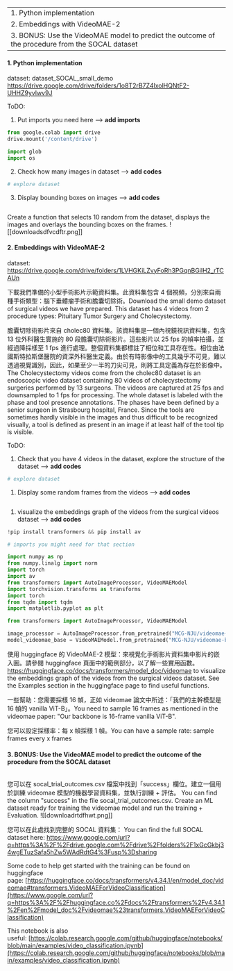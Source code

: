 

|                                                                                                 |     |
| ----------------------------------------------------------------------------------------------- | --- |
| 1. Python implementation                                                                        |     |
| 2. Embeddings with VideoMAE-2                                                                   |     |
| 3. BONUS: Use the VideoMAE model to predict the outcome of the procedure from the SOCAL dataset |     |

#### 1. Python implementation
dataset: dataset_SOCAL_small_demo
https://drive.google.com/drive/folders/1o8T2rB7Z4lxolHQNtF2-UHHZ9yvlwv9J

ToDO:
1. Put imports you need here --> **add imports**
```python
from google.colab import drive
drive.mount('/content/drive')

import glob
import os
```
2. Check how many images in dataset --> **add codes**
```python
# explore dataset
```
3. Display bounding boxes on images --> **add codes**
```python

```
Create a function that selects 10 random from the dataset, displays the images and overlays the bounding boxes on the frames.
![[downloadsdfvcdftr.png]]

#### 2. Embeddings with VideoMAE-2

dataset: https://drive.google.com/drive/folders/1LVHGKiLZvyFoRh3PGqnBGilH2_rTCAUn

下載我們準備的小型手術影片示範資料集。此資料集包含 4 個視頻，分別來自兩種手術類型：腦下垂體瘤手術和膽囊切除術。Download the small demo dataset of surgical videos we have prepared. This dataset has 4 videos from 2 procedure types: Pituitary Tumor Surgery and Cholecystectomy.

膽囊切除術影片來自 cholec80 資料集。該資料集是一個內視鏡視訊資料集，包含 13 位外科醫生實施的 80 段膽囊切除術影片。這些影片以 25 fps 的幀率拍攝，並經過降採樣至 1 fps 進行處理。整個資料集都標註了相位和工具存在性。相位由法國斯特拉斯堡醫院的資深外科醫生定義。由於有時影像中的工具幾乎不可見，難以透過視覺識別，因此，如果至少一半的刀尖可見，則將工具定義為存在於影像中。The Cholecystectomy videos come from the cholec80 dataset is an endoscopic video dataset containing 80 videos of cholecystectomy surgeries performed by 13 surgeons. The videos are captured at 25 fps and downsampled to 1 fps for processing. The whole dataset is labeled with the phase and tool presence annotations. The phases have been defined by a senior surgeon in Strasbourg hospital, France. Since the tools are sometimes hardly visible in the images and thus difficult to be recognized visually, a tool is defined as present in an image if at least half of the tool tip is visible.

ToDO:
1. Check that you have 4 videos in the dataset, explore the structure of the dataset --> **add codes**
```python
# explore dataset
```
1. Display some random frames from the videos --> **add codes**
```python

```
1. visualize the embeddings graph of the videos from the surgical videos dataset --> **add codes**
```python
!pip install transformers && pip install av
```

```python
# imports you might need for that section

import numpy as np
from numpy.linalg import norm
import torch
import av
from transformers import AutoImageProcessor, VideoMAEModel
import torchvision.transforms as transforms
import torch
from tqdm import tqdm
import matplotlib.pyplot as plt
```

```python
from transformers import AutoImageProcessor, VideoMAEModel

image_processor = AutoImageProcessor.from_pretrained("MCG-NJU/videomae-base")
model_videomae_base = VideoMAEModel.from_pretrained("MCG-NJU/videomae-base", output_hidden_states=True)
```

使用 huggingface 的 VideoMAE-2 模型：來視覺化手術影片資料集中影片的嵌入圖。請參閱 huggingface 頁面中的範例部分，以了解一些實用函數。
https://huggingface.co/docs/transformers/model_doc/videomae
to visualize the embeddings graph of the videos from the surgical videos dataset. See the Examples section in the huggingface page to find useful functions.

一些幫助：您需要採樣 16 幀，正如 videomae 論文中所述：「我們的主幹模型是 16 幀的 vanilla ViT-B」。You need to sample 16 frames as mentioned in the videomae paper: "Our backbone is 16-frame vanilla ViT-B".

您可以設定採樣率：每 x 幀採樣 1 幀。You can have a sample rate: sample frames every x frames


#### 3. BONUS: Use the VideoMAE model to predict the outcome of the procedure from the SOCAL dataset

```python

```

您可以在 socal_trial_outcomes.csv 檔案中找到「success」欄位。建立一個用於訓練 videomae 模型的機器學習資料集，並執行訓練 + 評估。
You can find the column "success" in the file socal_trial_outcomes.csv. Create an ML dataset ready for training the videomae model and run the training + Evaluation.
![[downloadrtdfhwt.png]]

您可以在此處找到完整的 SOCAL 資料集： You can find the full SOCAL dataset here:
https://www.google.com/url?q=https%3A%2F%2Fdrive.google.com%2Fdrive%2Ffolders%2F1xGcGkbj34wgETuzSafa5hZw5WAdRdtG4%3Fusp%3Dsharing


Some code to help get started with the training can be found on huggingface page: [https://huggingface.co/docs/transformers/v4.34.1/en/model_doc/videomae#transformers.VideoMAEForVideoClassification](https://www.google.com/url?q=https%3A%2F%2Fhuggingface.co%2Fdocs%2Ftransformers%2Fv4.34.1%2Fen%2Fmodel_doc%2Fvideomae%23transformers.VideoMAEForVideoClassification)

This notebook is also useful: [https://colab.research.google.com/github/huggingface/notebooks/blob/main/examples/video_classification.ipynb](https://colab.research.google.com/github/huggingface/notebooks/blob/main/examples/video_classification.ipynb)




